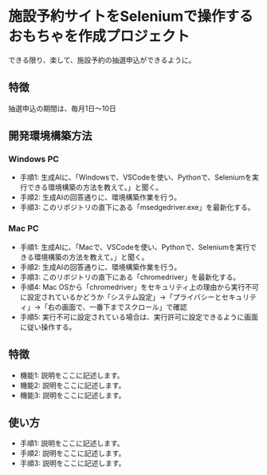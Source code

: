 # 施設予約サイトをSeleniumで操作するおもちゃを作成プロジェクト
できる限り、楽して、施設予約の抽選申込ができるように。

## 特徴
抽選申込の期間は、毎月1日～10日

## 開発環境構築方法

### Windows PC
*   手順1: 生成AIに、「Windowsで、VSCodeを使い、Pythonで、Seleniumを実行できる環境構築の方法を教えて。」と聞く。
*   手順2: 生成AIの回答通りに、環境構築作業を行う。
*   手順3: このリポジトリの直下にある「msedgedriver.exe」を最新化する。

### Mac PC
*   手順1: 生成AIに、「Macで、VSCodeを使い、Pythonで、Seleniumを実行できる環境構築の方法を教えて。」と聞く。
*   手順2: 生成AIの回答通りに、環境構築作業を行う。
*   手順3: このリポジトリの直下にある「chromedriver」を最新化する。
*   手順4: Mac OSから「chromedriver」をセキュリティ上の理由から実行不可に設定されているかどうか「システム設定」→「プライバシーとセキュリティ」→「右の画面で、一番下までスクロール」で確認
*   手順5: 実行不可に設定されている場合は、実行許可に設定できるように画面に従い操作する。

## 特徴
*   機能1: 説明をここに記述します。
*   機能2: 説明をここに記述します。
*   機能3: 説明をここに記述します。

## 使い方
*   手順1: 説明をここに記述します。
*   手順2: 説明をここに記述します。
*   手順3: 説明をここに記述します。
